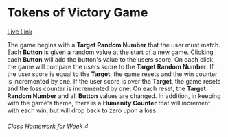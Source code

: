 # Tokens of Victory Game

[Live Link](https://andreweharding.github.io/Tokens-of-Victory-Game/)

The game begins with a **Target Random Number** that the user must match. Each **Button** is given a random value at the start of a new game. Clicking each **Button** will add the button's value to the users score. On each click, the game will compare the users score to the **Target Random Number**. If the user score is equal to the **Target**, the game resets and the win counter is incremented by one. If the user score is over the **Target**, the game resets and the loss counter is incremented by one. On each reset, the **Target Random Number** and all **Button** values are changed. In addition, in keeping with the game's theme, there is a **Humanity Counter** that will increment with each win, but will drop back to zero upon a loss.

###### Class Homework for Week 4
